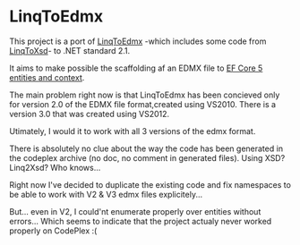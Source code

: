 # LinqToEdmx

This project is a port of [LinqToEdmx](https://archive.codeplex.com/?p=linqtoedmx) -which includes some code from [LinqToXsd](https://archive.codeplex.com/?p=linqtoxsd)- to .NET standard 2.1.

It aims to make possible the scaffolding af an EDMX file to [EF Core 5 entities and context](https://github.com/ErikEJ/EFCorePowerTools/issues/551).

The main problem right now is that LinqToEdmx has been concieved only for version 2.0 of the EDMX file format,created using VS2010. There is a version 3.0 that was created using VS2012.

Utimately, I would it to work with all 3 versions of the edmx format.

There is absolutely no clue about the way the code has been generated in the codeplex archive (no doc, no comment in generated files). Using XSD? Linq2Xsd? Who knows...

Right now I've decided to duplicate the existing code and fix namespaces to be able to work with V2 & V3 edmx files explicitely...

But... even in V2, I could'nt enumerate properly over entities without errors... Which seems to indicate that the project actualy never worked properly on CodePlex :(
